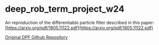 # deep_rob_term_project_w24

An reproduction of the differentiable particle filter described in this paper: [https://arxiv.org/pdf/1805.11122.pdf](https://arxiv.org/pdf/1805.11122.pdf)

[Original DPF Github Repository](https://github.com/tu-rbo/differentiable-particle-filters?tab=readme-ov-file)
